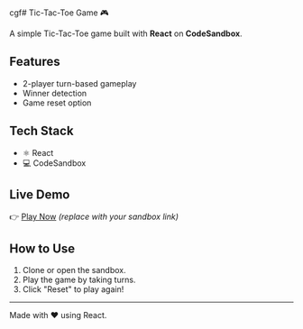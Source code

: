 cgf# Tic-Tac-Toe Game 🎮

A simple Tic-Tac-Toe game built with **React** on **CodeSandbox**.


## Features
- 2-player turn-based gameplay
- Winner detection
- Game reset option

## Tech Stack
- ⚛️ React
- 💻 CodeSandbox

## Live Demo
👉 [Play Now](https://codesandbox.io/p/github/abhishek39-e/tic-tac-toe-game) *(replace with your sandbox link)*

## How to Use
1. Clone or open the sandbox.
2. Play the game by taking turns.
3. Click "Reset" to play again!

---

Made with ❤️ using React.
